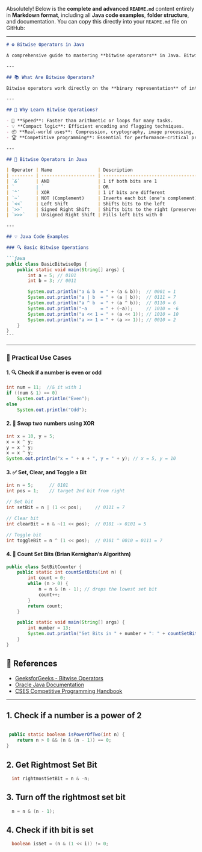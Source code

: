 Absolutely! Below is the **complete and advanced `README.md`** content entirely in **Markdown format**, including all **Java code examples**, **folder structure**, and documentation. You can copy this directly into your `README.md` file on GitHub:

---

````markdown
# ⚙️ Bitwise Operators in Java

A comprehensive guide to mastering **bitwise operators** in Java. Bitwise operations are powerful tools for optimization, low-level data processing, and competitive programming.

---

## 📚 What Are Bitwise Operators?

Bitwise operators work directly on the **binary representation** of integers. Unlike logical operators, they do not evaluate expressions to boolean true/false but rather manipulate individual bits.

---

## 🧠 Why Learn Bitwise Operations?

- 🚀 **Speed**: Faster than arithmetic or loops for many tasks.
- 💡 **Compact logic**: Efficient encoding and flagging techniques.
- 📦 **Real-world uses**: Compression, cryptography, image processing, game development, etc.
- 🏆 **Competitive programming**: Essential for performance-critical problems.

---

## 🔢 Bitwise Operators in Java

| Operator | Name                 | Description                               | Example (`a = 5`, `b = 3`) |
| -------- | -------------------- | ----------------------------------------- | -------------------------- | --- | ------ |
| `&`      | AND                  | 1 if both bits are 1                      | `a & b = 1`                |
| `        | `                    | OR                                        | 1 if at least one bit is 1 | `a  | b = 7` |
| `^`      | XOR                  | 1 if bits are different                   | `a ^ b = 6`                |
| `~`      | NOT (Complement)     | Inverts each bit (one's complement)       | `~a = -6`                  |
| `<<`     | Left Shift           | Shifts bits to the left                   | `a << 1 = 10`              |
| `>>`     | Signed Right Shift   | Shifts bits to the right (preserves sign) | `a >> 1 = 2`               |
| `>>>`    | Unsigned Right Shift | Fills left bits with 0                    | `-5 >>> 1 = 2147483645`    |

---

## 💡 Java Code Examples

### 🔍 Basic Bitwise Operations

```java
public class BasicBitwiseOps {
    public static void main(String[] args) {
        int a = 5; // 0101
        int b = 3; // 0011

        System.out.println("a & b  = " + (a & b));  // 0001 = 1
        System.out.println("a | b  = " + (a | b));  // 0111 = 7
        System.out.println("a ^ b  = " + (a ^ b));  // 0110 = 6
        System.out.println("~a     = " + (~a));     // 1010 = -6
        System.out.println("a << 1 = " + (a << 1)); // 1010 = 10
        System.out.println("a >> 1 = " + (a >> 1)); // 0010 = 2
    }
}
```
````

---

### 🧰 Practical Use Cases

#### 1. 🔍 Check if a number is even or odd

```java
int num = 11;  //& it with 1
if ((num & 1) == 0)
    System.out.println("Even");
else
    System.out.println("Odd");
```

#### 2. 🔄 Swap two numbers using XOR

```java
int x = 10, y = 5;
x = x ^ y;
y = x ^ y;
x = x ^ y;
System.out.println("x = " + x + ", y = " + y); // x = 5, y = 10
```

#### 3. ✅ Set, Clear, and Toggle a Bit

```java
int n = 5;      // 0101
int pos = 1;    // target 2nd bit from right

// Set bit
int setBit = n | (1 << pos);     // 0111 = 7

// Clear bit
int clearBit = n & ~(1 << pos);  // 0101 -> 0101 = 5

// Toggle bit
int toggleBit = n ^ (1 << pos);  // 0101 ^ 0010 = 0111 = 7
```

#### 4. 🧮 Count Set Bits (Brian Kernighan’s Algorithm)

```java
public class SetBitCounter {
    public static int countSetBits(int n) {
        int count = 0;
        while (n > 0) {
            n = n & (n - 1); // drops the lowest set bit
            count++;
        }
        return count;
    }

    public static void main(String[] args) {
        int number = 13;
        System.out.println("Set Bits in " + number + ": " + countSetBits(number));
    }
}
```

## 📗 References

- [GeeksforGeeks - Bitwise Operators](https://www.geeksforgeeks.org/bitwise-operators-in-java/)
- [Oracle Java Documentation](https://docs.oracle.com/javase/tutorial/java/nutsandbolts/op3.html)
- [CSES Competitive Programming Handbook](https://cses.fi/book/book.pdf)

---

## 1. Check if a number is a power of 2

```java

 public static boolean isPowerOfTwo(int n) {
    return n > 0 && (n & (n - 1)) == 0;
}
```

## 2. Get Rightmost Set Bit

```java
  int rightmostSetBit = n & -n;
```

## 3. Turn off the rightmost set bit

```java
  n = n & (n - 1);
```

## 4. Check if ith bit is set

```java
  boolean isSet = (n & (1 << i)) != 0;
```
